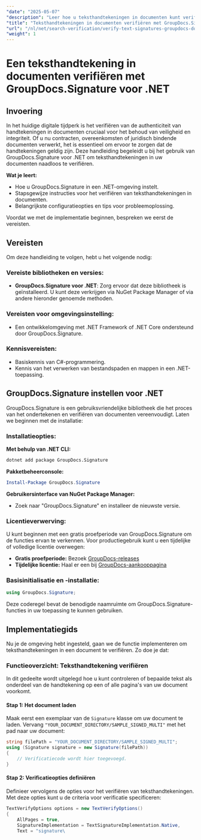 ```yaml
---
"date": "2025-05-07"
"description": "Leer hoe u teksthandtekeningen in documenten kunt verifiëren met GroupDocs.Signature voor .NET. Deze handleiding behandelt de installatie, stapsgewijze verificatie en praktische toepassingen."
"title": "Teksthandtekeningen in documenten verifiëren met GroupDocs.Signature voor .NET"
"url": "/nl/net/search-verification/verify-text-signatures-groupdocs-dotnet/"
"weight": 1
---
```


# Een teksthandtekening in documenten verifiëren met GroupDocs.Signature voor .NET

## Invoering

In het huidige digitale tijdperk is het verifiëren van de authenticiteit van handtekeningen in documenten cruciaal voor het behoud van veiligheid en integriteit. Of u nu contracten, overeenkomsten of juridisch bindende documenten verwerkt, het is essentieel om ervoor te zorgen dat de handtekeningen geldig zijn. Deze handleiding begeleidt u bij het gebruik van GroupDocs.Signature voor .NET om teksthandtekeningen in uw documenten naadloos te verifiëren.

**Wat je leert:**
- Hoe u GroupDocs.Signature in een .NET-omgeving instelt.
- Stapsgewijze instructies voor het verifiëren van teksthandtekeningen in documenten.
- Belangrijkste configuratieopties en tips voor probleemoplossing.

Voordat we met de implementatie beginnen, bespreken we eerst de vereisten.

## Vereisten

Om deze handleiding te volgen, hebt u het volgende nodig:

### Vereiste bibliotheken en versies:
- **GroupDocs.Signature voor .NET**: Zorg ervoor dat deze bibliotheek is geïnstalleerd. U kunt deze verkrijgen via NuGet Package Manager of via andere hieronder genoemde methoden.

### Vereisten voor omgevingsinstelling:
- Een ontwikkelomgeving met .NET Framework of .NET Core ondersteund door GroupDocs.Signature.

### Kennisvereisten:
- Basiskennis van C#-programmering.
- Kennis van het verwerken van bestandspaden en mappen in een .NET-toepassing.

## GroupDocs.Signature instellen voor .NET

GroupDocs.Signature is een gebruiksvriendelijke bibliotheek die het proces van het ondertekenen en verifiëren van documenten vereenvoudigt. Laten we beginnen met de installatie:

### Installatieopties:

**Met behulp van .NET CLI:**
```bash
dotnet add package GroupDocs.Signature
```

**Pakketbeheerconsole:**
```powershell
Install-Package GroupDocs.Signature
```

**Gebruikersinterface van NuGet Package Manager:**
- Zoek naar "GroupDocs.Signature" en installeer de nieuwste versie.

### Licentieverwerving:

U kunt beginnen met een gratis proefperiode van GroupDocs.Signature om de functies ervan te verkennen. Voor productiegebruik kunt u een tijdelijke of volledige licentie overwegen:
- **Gratis proefperiode:** Bezoek [GroupDocs-releases](https://releases.groupdocs.com/signature/net/)
- **Tijdelijke licentie:** Haal er een bij [GroupDocs-aankooppagina](https://purchase.groupdocs.com/temporary-license/)

### Basisinitialisatie en -installatie:

```csharp
using GroupDocs.Signature;
```

Deze coderegel bevat de benodigde naamruimte om GroupDocs.Signature-functies in uw toepassing te kunnen gebruiken.

## Implementatiegids

Nu je de omgeving hebt ingesteld, gaan we de functie implementeren om teksthandtekeningen in een document te verifiëren. Zo doe je dat:

### Functieoverzicht: Teksthandtekening verifiëren
In dit gedeelte wordt uitgelegd hoe u kunt controleren of bepaalde tekst als onderdeel van de handtekening op een of alle pagina's van uw document voorkomt.

#### Stap 1: Het document laden
Maak eerst een exemplaar van de `Signature` klasse om uw document te laden. Vervang `"YOUR_DOCUMENT_DIRECTORY/SAMPLE_SIGNED_MULTI"` met het pad naar uw document:

```csharp
string filePath = "YOUR_DOCUMENT_DIRECTORY/SAMPLE_SIGNED_MULTI";
using (Signature signature = new Signature(filePath))
{
    // Verificatiecode wordt hier toegevoegd.
}
```

#### Stap 2: Verificatieopties definiëren
Definieer vervolgens de opties voor het verifiëren van teksthandtekeningen. Met deze opties kunt u de criteria voor verificatie specificeren:

```csharp
TextVerifyOptions options = new TextVerifyOptions()
{
    AllPages = true,
    SignatureImplementation = TextSignatureImplementation.Native,
    Text = "signature\